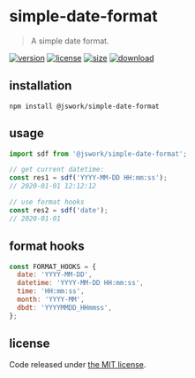 # simple-date-format
> A simple date format.

[![version][version-image]][version-url]
[![license][license-image]][license-url]
[![size][size-image]][size-url]
[![download][download-image]][download-url]

## installation
```shell
npm install @jswork/simple-date-format
```

## usage
```js
import sdf from '@jswork/simple-date-format';

// get current datetime:
const res1 = sdf('YYYY-MM-DD HH:mm:ss');
// 2020-01-01 12:12:12

// use format hooks
const res2 = sdf('date');
// 2020-01-01
```

## format hooks
```js
const FORMAT_HOOKS = {
  date: 'YYYY-MM-DD',
  datetime: 'YYYY-MM-DD HH:mm:ss',
  time: 'HH:mm:ss',
  month: 'YYYY-MM',
  dbdt: 'YYYYMMDD_HHmmss',
};
```

## license
Code released under [the MIT license](https://github.com/afeiship/simple-date-format/blob/master/LICENSE.txt).

[version-image]: https://img.shields.io/npm/v/@jswork/simple-date-format
[version-url]: https://npmjs.org/package/@jswork/simple-date-format

[license-image]: https://img.shields.io/npm/l/@jswork/simple-date-format
[license-url]: https://github.com/afeiship/simple-date-format/blob/master/LICENSE.txt

[size-image]: https://img.shields.io/bundlephobia/minzip/@jswork/simple-date-format
[size-url]: https://github.com/afeiship/simple-date-format/blob/master/dist/simple-date-format.min.js

[download-image]: https://img.shields.io/npm/dm/@jswork/simple-date-format
[download-url]: https://www.npmjs.com/package/@jswork/simple-date-format
